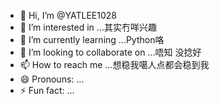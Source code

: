 - 👋 Hi, I’m @YATLEE1028
- 👀 I’m interested in ...其实冇咩兴趣
- 🌱 I’m currently learning ...Python咯
- 💞️ I’m looking to collaborate on ...唔知 没捻好
- 📫 How to reach me ...想稳我噶人点都会稳到我
- 😄 Pronouns: ...
- ⚡ Fun fact: ...

<!---
YATLEE1028/YATLEE1028 is a ✨ special ✨ repository because its `README.md` (this file) appears on your GitHub profile.
You can click the Preview link to take a look at your changes.
--->
